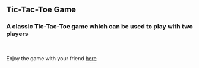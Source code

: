 ## Tic-Tac-Toe Game

### A classic Tic-Tac-Toe game which can be used to play with two players

<br>

Enjoy the game with your friend [here](https://soujo.github.io/Tic-Tac-Toe/
"Play here")